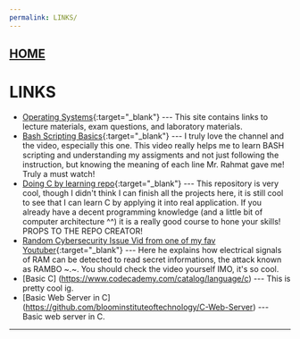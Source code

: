 ```yaml
---
permalink: LINKS/
---
```


## [HOME](../)

# LINKS

* [Operating Systems](https://os.vlsm.org/){:target="_blank"} ---
  This site contains links to lecture materials, exam questions, and laboratory materials.
* [Bash Scripting Basics](https://www.youtube.com/watch?v=SPwyp2NG-bE&pp=ygUMbGludXggc2NyaXB0){:target="_blank"} ---
  I truly love the channel and the video, especially this one. This video really helps me to learn BASH scripting and understanding my assigments and not just following the instruction, but knowing the meaning of each line Mr. Rahmat gave me! Truly a must watch!
* [Doing C by learning repo](https://github.com/h0mbre/Learning-C){:target="_blank"} ---
  This repository is very cool, though I didn't think I can finish all the projects here, it is still cool to see that I can learn C by applying it into real application. If you already have a decent programming knowledge (and a little bit of computer architecture ^^) it is a really good course to hone your skills! PROPS TO THE REPO CREATOR!
* [Random Cybersecurity Issue Vid from one of my fav Youtuber](https://www.youtube.com/watch?v=ihtAijebU-M&pp=ygUSbG93IGxldmVsIGxlYXJuaW5n){:target="_blank"} ---
  Here he explains how electrical signals of RAM can be detected to read secret informations, the attack known as RAMBO ~.~. You should check the video yourself IMO, it's so cool.
* [Basic C] (https://www.codecademy.com/catalog/language/c) ---
  This is pretty cool ig.
* [Basic Web Server in C] (https://github.com/bloominstituteoftechnology/C-Web-Server) --- Basic web server in C.
<hr>

